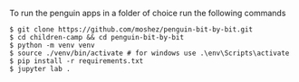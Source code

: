 To run the penguin apps in a folder of choice run the following commands

```
$ git clone https://github.com/moshez/penguin-bit-by-bit.git
$ cd children-camp && cd penguin-bit-by-bit
$ python -m venv venv
$ source ./venv/bin/activate # for windows use .\env\Scripts\activate
$ pip install -r requirements.txt
$ jupyter lab .
```